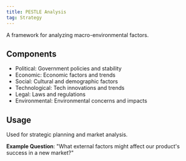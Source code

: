 ```yaml
---
title: PESTLE Analysis
tag: Strategy
---
```


A framework for analyzing macro-environmental factors.

## Components

- Political: Government policies and stability
- Economic: Economic factors and trends
- Social: Cultural and demographic factors
- Technological: Tech innovations and trends
- Legal: Laws and regulations
- Environmental: Environmental concerns and impacts

## Usage

Used for strategic planning and market analysis.

**Example Question**: "What external factors might affect our product's success in a new market?"
